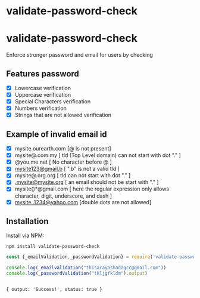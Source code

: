 # validate-password-check

# validate-password-check


Enforce stronger password and email for users by checking 


## Features password

- [x] Lowercase verification
- [x] Uppercase verification
- [x] Special Characters verification
- [x] Numbers verification
- [x] Strings that are not allowed verification

## Example of invalid email id

- [x] mysite.ourearth.com [@ is not present]
- [x] mysite@.com.my [ tld (Top Level domain) can not start with dot "." ]
- [x] @you.me.net [ No character before @ ]
- [x] mysite123@gmail.b [ ".b" is not a valid tld ]
- [x] mysite@.org.org [ tld can not start with dot "." ]
- [x] .mysite@mysite.org [ an email should not be start with "." ]
- [x] mysite()*@gmail.com [ here the regular expression only allows character, digit, underscore, and dash ]
- [x] mysite..1234@yahoo.com [double dots are not allowed]

## Installation
Install via NPM:

```
npm install validate-password-check
```


```javascript
const {_emailValidation,_passwordValidation} = require('validate-password-check')

console.log(_emailvalidation("thisarayashadagcc@gmail.com"))
console.log(_passwordValidation("tkljgfkldm").output)
```

```Output

{ output: 'Success!', status: true }

```
